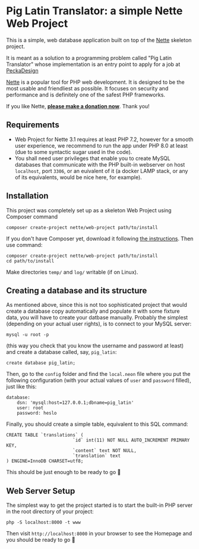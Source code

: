 Pig Latin Translator: a simple Nette Web Project
=================

This is a simple, web database application built on top of the 
[Nette](https://nette.org) skeleton project.

It is meant as a solution to a programming problem called
"Pig Latin Translator" whose implementation is an entry point
to apply for a job at [PeckaDesign](https://www.peckadesign.cz/kariera/junior-php-developer)

[Nette](https://nette.org) is a popular tool for PHP web development.
It is designed to be the most usable and friendliest as possible. It focuses
on security and performance and is definitely one of the safest PHP frameworks.

If you like Nette, **[please make a donation now](https://nette.org/donate)**. Thank you!


Requirements
------------

- Web Project for Nette 3.1 requires at least PHP 7.2,
however for a smooth user experience, we recommend to run
the app under PHP 8.0 at least (due to some syntactic
sugar used in the code).
- You shall need user privileges that enable you to create
MySQL databases that communicate with the PHP built-in webserver
on host `localhost`, port `3306`, or an euivalent of it (a docker LAMP
stack, or any of its equivalents, would be nice here, for example).


Installation
------------

This project was completely set up as a skeleton Web Project
using Composer command
```shell
composer create-project nette/web-project path/to/install
```
If you don't have Composer yet,
download it following [the instructions](https://doc.nette.org/composer). Then use command:

	composer create-project nette/web-project path/to/install
	cd path/to/install


Make directories `temp/` and `log/` writable (if on Linux).

Creating a database and its structure
----------------

As mentioned above, since this is not too sophisticated
project that would create a database copy automatically
and populate it with some fixture data, you will have to
create your datbase manually. Probably the simplest (depending
on your actual user rights), is to connect to your MySQL server:
```shell
mysql -u root -p
```
(this way you check that you know the username and password
at least) and create a database called, say, `pig_latin`:
```shell
create database pig_latin;
```
Then, go to the `config` folder and find the `local.neon`
file where you put the following configuration (with your
actual values of `user` and `password` filled), just like this:
```neon
database:
	dsn: 'mysql:host=127.0.0.1;dbname=pig_latin'
	user: root
	password: heslo
```
Finally, you should create a simple table, equivalent to this
SQL command:
```mysql
CREATE TABLE `translations` (
                         `id` int(11) NOT NULL AUTO_INCREMENT PRIMARY KEY,
                         `content` text NOT NULL,
                         `translation` text
) ENGINE=InnoDB CHARSET=utf8;
```
This should be just enough to be ready to go :steam_locomotive: 

Web Server Setup
----------------

The simplest way to get the project started is to start
the built-in PHP server in the root directory of your project:

	php -S localhost:8000 -t www

Then visit `http://localhost:8000` in your browser to see the Homepage
and you should be ready to go :rocket: 
